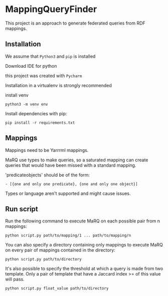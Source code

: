 # MappingQueryFinder

This project is an approach to generate federated queries from RDF mappings.

## Installation

We assume that `Python3` and `pip` is installed

Download IDE for python

this project was created with 
`Pycharm`

Installation in a virtualenv is strongly recommended

install venv

`python3 -m venv env`

Install dependencies with pip:

`pip install -r requirements.txt`

## Mappings

Mappings need to be Yarrrml mappings.

MaRQ use types to make queries, 
so a saturated mapping can create queries that would have been missed with a standard mapping.


'predicateobjects' should be of the form:

`- [{one and only one predicate}, {one and only one object}]`

Types or language aren't supported and might cause issues.

## Run script

Run the following command to execute MaRQ on each possible pair from n mappings:

`python script.py path/to/mapping/1 ... path/to/mapping/n`

You can also specify a directory containing only mappings to execute MaRQ on every pair of mappings contained in the directory:

`python script.py path/to/directory`

It's also possible to specify the threshold at which a query is made from two template. Only a pair of template that have a Jaccard index >= of this value will pass.

`python script.py float_value path/to/directory`

